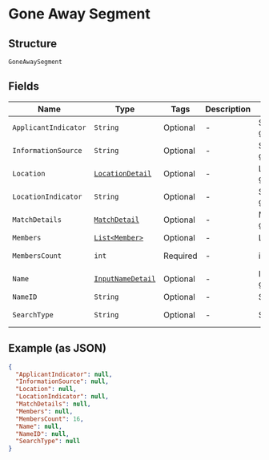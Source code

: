 
# Gone Away Segment

## Structure

`GoneAwaySegment`

## Fields

| Name | Type | Tags | Description | Getter | Setter |
|  --- | --- | --- | --- | --- | --- |
| `ApplicantIndicator` | `String` | Optional | - | String getApplicantIndicator() | setApplicantIndicator(String applicantIndicator) |
| `InformationSource` | `String` | Optional | - | String getInformationSource() | setInformationSource(String informationSource) |
| `Location` | [`LocationDetail`](../../doc/models/location-detail.md) | Optional | - | LocationDetail getLocation() | setLocation(LocationDetail location) |
| `LocationIndicator` | `String` | Optional | - | String getLocationIndicator() | setLocationIndicator(String locationIndicator) |
| `MatchDetails` | [`MatchDetail`](../../doc/models/match-detail.md) | Optional | - | MatchDetail getMatchDetails() | setMatchDetails(MatchDetail matchDetails) |
| `Members` | [`List<Member>`](../../doc/models/member.md) | Optional | - | List<Member> getMembers() | setMembers(List<Member> members) |
| `MembersCount` | `int` | Required | - | int getMembersCount() | setMembersCount(int membersCount) |
| `Name` | [`InputNameDetail`](../../doc/models/input-name-detail.md) | Optional | - | InputNameDetail getName() | setName(InputNameDetail name) |
| `NameID` | `String` | Optional | - | String getNameID() | setNameID(String nameID) |
| `SearchType` | `String` | Optional | - | String getSearchType() | setSearchType(String searchType) |

## Example (as JSON)

```json
{
  "ApplicantIndicator": null,
  "InformationSource": null,
  "Location": null,
  "LocationIndicator": null,
  "MatchDetails": null,
  "Members": null,
  "MembersCount": 16,
  "Name": null,
  "NameID": null,
  "SearchType": null
}
```

